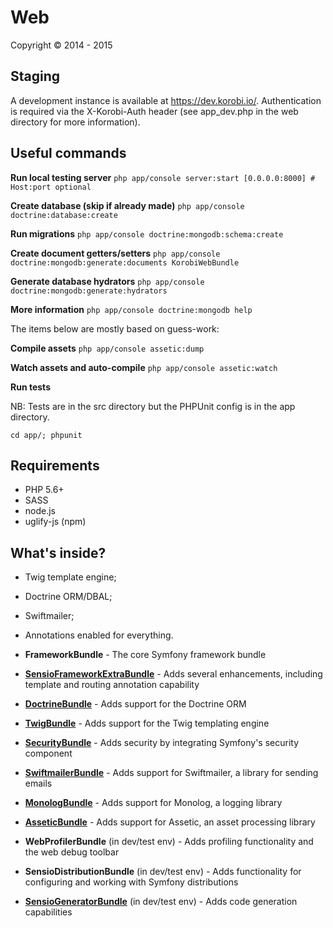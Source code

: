 Web
========================

Copyright &copy; 2014 - 2015

Staging
-------

A development instance is available at https://dev.korobi.io/. Authentication is required via the X-Korobi-Auth header (see app_dev.php in the web directory for more information).

Useful commands
---------------

**Run local testing server**
`php app/console server:start [0.0.0.0:8000] # Host:port optional`

**Create database (skip if already made)**
`php app/console doctrine:database:create`

**Run migrations**
`php app/console doctrine:mongodb:schema:create`

**Create document getters/setters**
`php app/console doctrine:mongodb:generate:documents KorobiWebBundle`

**Generate database hydrators**
`php app/console doctrine:mongodb:generate:hydrators`

**More information**
`php app/console doctrine:mongodb help`

The items below are mostly based on guess-work:

**Compile assets**
`php app/console assetic:dump`

**Watch assets and auto-compile**
`php app/console assetic:watch`

**Run tests**

NB: Tests are in the src directory but the PHPUnit config is in the app directory.

`cd app/; phpunit`

Requirements
------------
  * PHP 5.6+
  * SASS
  * node.js
  * uglify-js (npm)

What's inside?
--------------
  * Twig template engine;

  * Doctrine ORM/DBAL;

  * Swiftmailer;

  * Annotations enabled for everything.

  * **FrameworkBundle** - The core Symfony framework bundle

  * [**SensioFrameworkExtraBundle**][6] - Adds several enhancements, including
    template and routing annotation capability

  * [**DoctrineBundle**][7] - Adds support for the Doctrine ORM

  * [**TwigBundle**][8] - Adds support for the Twig templating engine

  * [**SecurityBundle**][9] - Adds security by integrating Symfony's security
    component

  * [**SwiftmailerBundle**][10] - Adds support for Swiftmailer, a library for
    sending emails

  * [**MonologBundle**][11] - Adds support for Monolog, a logging library

  * [**AsseticBundle**][12] - Adds support for Assetic, an asset processing
    library

  * **WebProfilerBundle** (in dev/test env) - Adds profiling functionality and
    the web debug toolbar

  * **SensioDistributionBundle** (in dev/test env) - Adds functionality for
    configuring and working with Symfony distributions

  * [**SensioGeneratorBundle**][13] (in dev/test env) - Adds code generation
    capabilities

[1]:  http://symfony.com/doc/2.6/book/installation.html
[6]:  http://symfony.com/doc/2.6/bundles/SensioFrameworkExtraBundle/index.html
[7]:  http://symfony.com/doc/2.6/book/doctrine.html
[8]:  http://symfony.com/doc/2.6/book/templating.html
[9]:  http://symfony.com/doc/2.6/book/security.html
[10]: http://symfony.com/doc/2.6/cookbook/email.html
[11]: http://symfony.com/doc/2.6/cookbook/logging/monolog.html
[12]: http://symfony.com/doc/2.6/cookbook/assetic/asset_management.html
[13]: http://symfony.com/doc/2.6/bundles/SensioGeneratorBundle/index.html
